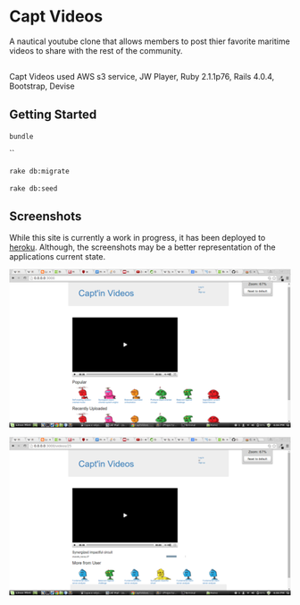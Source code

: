 # Capt Videos

A nautical youtube clone that allows members to post thier favorite maritime videos to share with the rest of the community.

##

Capt Videos used AWS s3 service, JW Player, Ruby 2.1.1p76, Rails 4.0.4, Bootstrap, Devise

## Getting Started

`bundle`

``

`rake db:migrate`

`rake db:seed`

## Screenshots

While this site is currently a work in progress, it has been deployed to [heroku](http://captinvideos.herokuapp.com/). Although, the screenshots may be a better representation of the applications current state.

![landing page](https://raw.githubusercontent.com/Carpk/capt_videos/master/app/assets/images/landing_page.png)

![video page](https://raw.githubusercontent.com/Carpk/capt_videos/master/app/assets/images/video_page.png)
